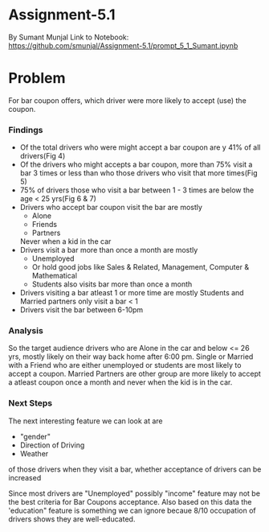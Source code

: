 # Assignment-5.1
By Sumant Munjal
Link to Notebook: https://github.com/smunjal/Assignment-5.1/prompt_5_1_Sumant.ipynb


# Problem

For bar coupon offers, which driver were more likely to accept (use) the coupon. 

    

### Findings

<ul>
    <li>Of the total drivers who were might accept a bar coupon are y 41% of all drivers(Fig 4)</li>
    <li>Of the drivers who might accepts a bar coupon, more than 75% visit a bar 3 times or less than who those drivers who visit that more times(Fig 5)</li>
    <li>75% of drivers those who visit a bar between 1 - 3 times are below the age < 25 yrs(Fig 6 & 7)</li>
    <li>Drivers who accept bar coupon visit the bar are mostly
        <ul><li>Alone</li><li>Friends</li><li>Partners</li></ul>
        Never when a kid in the car
    </li>
    <li>Drivers visit a bar more than once a month are mostly
        <ul><li>Unemployed</li>
        <li>Or hold good jobs like Sales & Related, Management, Computer & Mathematical </li>
        <li>Students also visits bar more than once a month</li>
        </ul>
    </li>
    <li>Drivers visiting a bar atleast 1 or more time are mostly Students and Married partners only visit a bar < 1 </li>
    <li>Drivers visit the bar between 6-10pm </li>
</ul>

### Analysis
So the target audience drivers who are Alone in the car and below <= 26 yrs, mostly likely on their way back home after 6:00 pm. Single or Married with a Friend who are either unemployed or students are most likely to accept a coupon. Married Partners are other group are more likely to accept a atleast coupon once a month and never when the kid is in the car.  

### Next Steps
The next interesting feature we can look at are <br><ul><li>"gender" </li><li>Direction of Driving</li><li>Weather</li></ul> of those drivers when they visit a bar, whether acceptance of drivers can be increased

Since most drivers are "Unemployed" possibly "income" feature may not be the best criteria for Bar Coupons acceptance. Also based on this data the 'education" feature is something we can ignore becaue 8/10 occupation of drivers shows they are well-educated.